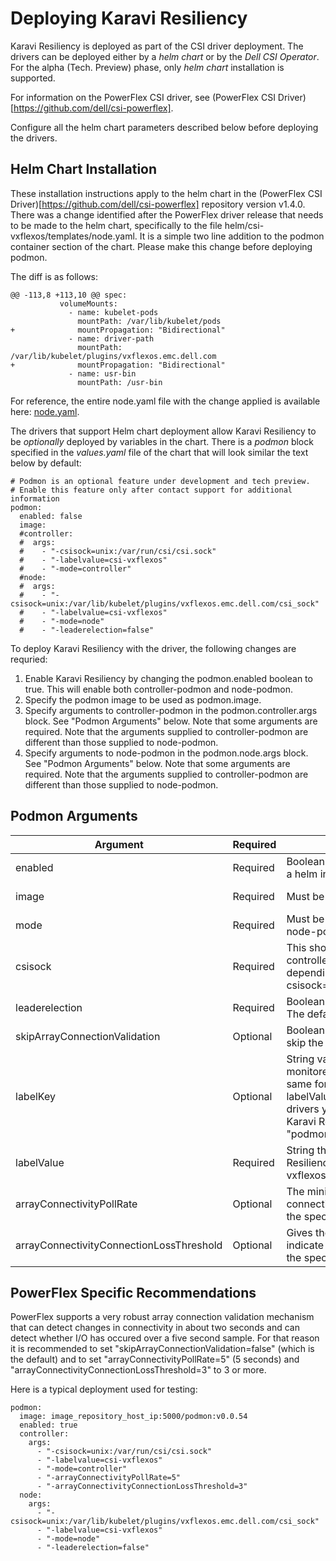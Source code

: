 <!--
Copyright (c) 2021 Dell Inc., or its subsidiaries. All Rights Reserved.

Licensed under the Apache License, Version 2.0 (the "License");
you may not use this file except in compliance with the License.
You may obtain a copy of the License at

    http://www.apache.org/licenses/LICENSE-2.0
-->

# Deploying Karavi Resiliency

Karavi Resiliency is deployed as part of the CSI driver deployment. The drivers can be deployed either by a _helm chart_ or by the _Dell CSI Operator_. For the alpha (Tech. Preview) phase, only _helm chart_ installation is supported.

For information on the PowerFlex CSI driver, see (PowerFlex CSI Driver)[https://github.com/dell/csi-powerflex].

Configure all the helm chart parameters described below before deploying the drivers.

## Helm Chart Installation

These installation instructions apply to the helm chart in the (PowerFlex CSI Driver)[https://github.com/dell/csi-powerflex] repository
version v1.4.0.  There was a change
identified after the PowerFlex driver release that needs to be made to the helm chart, specifically to the file helm/csi-vxflexos/templates/node.yaml. It is a simple two line addition to the podmon container section of the chart. Please make this change before deploying podmon.

The diff is as follows:

```
@@ -113,8 +113,10 @@ spec:
           volumeMounts:
             - name: kubelet-pods
               mountPath: /var/lib/kubelet/pods
+              mountPropagation: "Bidirectional"
             - name: driver-path
               mountPath: /var/lib/kubelet/plugins/vxflexos.emc.dell.com
+              mountPropagation: "Bidirectional"
             - name: usr-bin
               mountPath: /usr-bin
```


For reference, the entire node.yaml file with the change applied is available here: [node.yaml](node.yaml).

The drivers that support Helm chart deployment allow Karavi Resiliency to be _optionally_ deployed by variables in the chart. There is a _podmon_ block specified in the _values.yaml_ file of the chart that will look similar the text below by default:

```
# Podmon is an optional feature under development and tech preview.
# Enable this feature only after contact support for additional information
podmon:
  enabled: false
  image: 
  #controller:
  #  args:
  #    - "-csisock=unix:/var/run/csi/csi.sock"
  #    - "-labelvalue=csi-vxflexos"
  #    - "-mode=controller"
  #node:
  #  args:
  #    - "-csisock=unix:/var/lib/kubelet/plugins/vxflexos.emc.dell.com/csi_sock"
  #    - "-labelvalue=csi-vxflexos"
  #    - "-mode=node"
  #    - "-leaderelection=false"
```

To deploy Karavi Resiliency with the driver, the following changes are requried:
1. Enable Karavi Resiliency by changing the podmon.enabled boolean to true. This will enable both controller-podmon and node-podmon.
2. Specify the podmon image to be used as podmon.image.
3. Specify arguments to controller-podmon in the podmon.controller.args block. See "Podmon Arguments" below. Note that some arguments are required. Note that the arguments supplied to controller-podmon are different than those supplied to node-podmon.
4. Specify arguments to node-podmon in the podmon.node.args block. See "Podmon Arguments" below. Note that some arguments are required. Note that the arguments supplied to controller-podmon are different than those supplied to node-podmon.

## Podmon Arguments
  
|Argument | Required | Description | Applicability |
|---------|----------|-------------|---------------|
| enabled | Required | Boolean "true" enables Karavi Resiliency deployment with the driver in a helm installation. | top level |
| image   | Required | Must be set to a repository where the podmon image can be pulled. | controller & node |
|mode     | Required | Must be set to "controller" for controller-podmon and "node" for node-podmon. | controller & node |
|csisock  | Required | This should be left as set in the helm template for the driver. For controller: "-csisock=unix:/var/run/csi/csi.sock". For node it will vary depending on the driver's identity, e.g. "-csisock=unix:/var/lib/kubelet/plugins/vxflexos.emc.dell.com/csi_sock" | controller & node |
| leaderelection | Required | Boolean value that should be set true for controller and false for node. The default value is true. | controller & node |
| skipArrayConnectionValidation | Optional | Boolean value that if set to true will cause controllerPodCleanup to skip the validation that no I/O is ongong before cleaning up the pod. | controller |
| labelKey | Optional | String value that sets the label key used to denote pods to be monitored by Karavi Resiliency. It will make life easier if this key is the same for all driver types, and drivers are differentiated by different labelValues (see below). If the label keys are the same across all drivers you can do "kubectl get pods -A -l labelKey" to find all the Karavi Resiliency protected pods. labelKey defaults to "podmon.dellemc.com/driver". | controller & node |
| labelValue | Required | String that sets the value that denotes pods to be monitored by Karavi Resiliency. This must be specific for each driver. Defaults to "csi-vxflexos" | controller & node |
| arrayConnectivityPollRate | Optional | The minimum polling rate in seconds to determine if array has connectivity to a node. Should not be set to less than 5 seconds. See the specific section for each array type for additional guidance. | controller |
| arrayConnectivityConnectionLossThreshold | Optional | Gives the number of failed connection polls that will be deemed to indicate array connectivity loss. Should not be set to less than 3. See the specific section for each array type for additional guidance. | controller |

## PowerFlex Specific Recommendations

PowerFlex supports a very robust array connection validation mechanism that can detect changes in connectivity in about two seconds and can detect whether I/O has occured over a five second sample. For that reason it is recommended to set "skipArrayConnectionValidation=false" (which is the default) and to set "arrayConnectivityPollRate=5" (5 seconds) and "arrayConnectivityConnectionLossThreshold=3" to 3 or more.

Here is a typical deployment used for testing:

```
podmon:
  image: image_repository_host_ip:5000/podmon:v0.0.54
  enabled: true
  controller:
    args:
      - "-csisock=unix:/var/run/csi/csi.sock"
      - "-labelvalue=csi-vxflexos"
      - "-mode=controller"
      - "-arrayConnectivityPollRate=5"
      - "-arrayConnectivityConnectionLossThreshold=3"
  node:
    args:
      - "-csisock=unix:/var/lib/kubelet/plugins/vxflexos.emc.dell.com/csi_sock"
      - "-labelvalue=csi-vxflexos"
      - "-mode=node"
      - "-leaderelection=false"

```
